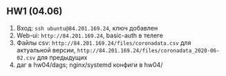 ##  HW1 (04.06)
1. Вход: `ssh ubuntu@84.201.169.24`, ключ добавлен
1. Web-ui: `http://84.201.169.24`, basic-auth в телеге
1. Файлы csv: `http://84.201.169.24/files/coronadata.csv` для актуальной версии, `http://84.201.169.24/files/coronadata_2020-06-02.csv` для предыдущих
1. даг в hw04/dags; nginx/systemd конфиги в hw04/

